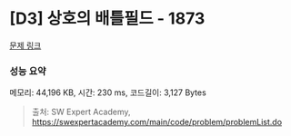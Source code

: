 # [D3] 상호의 배틀필드 - 1873 

[문제 링크](https://swexpertacademy.com/main/code/problem/problemDetail.do?contestProbId=AV5LyE7KD2ADFAXc) 

### 성능 요약

메모리: 44,196 KB, 시간: 230 ms, 코드길이: 3,127 Bytes



> 출처: SW Expert Academy, https://swexpertacademy.com/main/code/problem/problemList.do